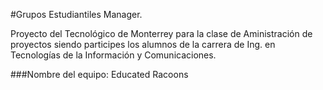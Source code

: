 #Grupos Estudiantiles Manager.

Proyecto del Tecnológico de Monterrey para la clase de Aministración de proyectos siendo participes los alumnos de la carrera de Ing. en Tecnologías de la Información y Comunicaciones.

###Nombre del equipo:
Educated Racoons
